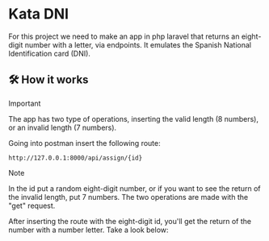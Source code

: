 # Kata DNI

For this project we need to make an app in php laravel that returns an eight-digit number with a letter, via endpoints. It emulates the Spanish National Identification card (DNI).

## 🛠️ How it works
>[!IMPORTANT]
>The app has two type of operations, inserting the valid length (8 numbers), or an invalid length (7 numbers).

Going into postman insert the following route:
```
http://127.0.0.1:8000/api/assign/{id}
```
>[!NOTE]
>In the id put a random eight-digit number, or if you want to see the return of the invalid length, put 7 numbers. The two operations are made with the "get" request.

After inserting the route with the eight-digit id, you'll get the return of the number with a number letter. Take a look below:
